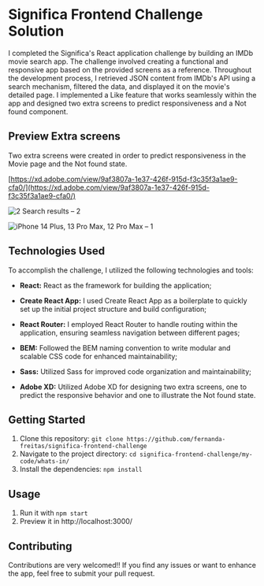 
# Significa Frontend Challenge Solution

I completed the Significa's React application challenge by building an IMDb movie search app. The challenge involved creating a functional and responsive app based on the provided screens as a reference. Throughout the development process, I retrieved JSON content from IMDb's API using a search mechanism, filtered the data, and displayed it on the movie's detailed page. I implemented a Like feature that works seamlessly within the app and designed two extra screens to predict responsiveness and a Not found component.

## Preview Extra screens

Two extra screens were created in order to predict responsiveness in the Movie page and the Not found state.

[https://xd.adobe.com/view/9af3807a-1e37-426f-915d-f3c35f3a1ae9-cfa0/](https://xd.adobe.com/view/9af3807a-1e37-426f-915d-f3c35f3a1ae9-cfa0/)

![2 Search results – 2](https://github.com/fernanda-freitas/significa-frontend-challenge/assets/33285862/7385c7a0-2fa6-4e4b-a886-26c4759f9f8d)

![iPhone 14 Plus, 13 Pro Max, 12 Pro Max – 1](https://github.com/fernanda-freitas/significa-frontend-challenge/assets/33285862/8214ddf1-58a0-4e80-b123-e6229d8c2e86)

## Technologies Used

To accomplish the challenge, I utilized the following technologies and tools:

* **React:** React as the framework for building the application;

* **Create React App:**  I used Create React App as a boilerplate to quickly set up the initial project structure and build configuration;

* **React Router:**  I employed React Router to handle routing within the application, ensuring seamless navigation between different pages;

* **BEM:** Followed the BEM naming convention to write modular and scalable CSS code for enhanced maintainability;

* **Sass:** Utilized Sass for improved code organization and maintainability;

* **Adobe XD:** Utilized Adobe XD for designing two extra screens, one to predict the responsive behavior and one to illustrate the Not found state.


## Getting Started

1.  Clone this repository: `git clone https://github.com/fernanda-freitas/significa-frontend-challenge`
2.  Navigate to the project directory: `cd significa-frontend-challenge/my-code/whats-in/`
3.  Install the dependencies: `npm install`

## Usage

1.  Run it with `npm start`
2.  Preview it in http://localhost:3000/

## Contributing

Contributions are very welcomed!! If you find any issues or want to enhance the app, feel free to submit your pull request.
